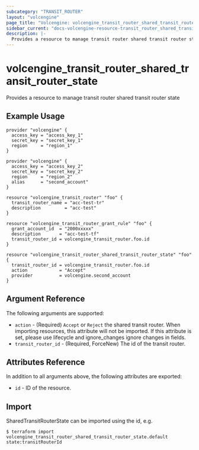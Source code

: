```yaml
---
subcategory: "TRANSIT_ROUTER"
layout: "volcengine"
page_title: "Volcengine: volcengine_transit_router_shared_transit_router_state"
sidebar_current: "docs-volcengine-resource-transit_router_shared_transit_router_state"
description: |-
  Provides a resource to manage transit router shared transit router state
---
```

# volcengine_transit_router_shared_transit_router_state
Provides a resource to manage transit router shared transit router state
## Example Usage
```hcl
provider "volcengine" {
  access_key = "access_key_1"
  secret_key = "secret_key_1"
  region     = "region_1"
}

provider "volcengine" {
  access_key = "access_key_2"
  secret_key = "secret_key_2"
  region     = "region_2"
  alias      = "second_account"
}

resource "volcengine_transit_router" "foo" {
  transit_router_name = "acc-test-tr"
  description         = "acc-test"
}

resource "volcengine_transit_router_grant_rule" "foo" {
  grant_account_id  = "2000xxxxx"
  description       = "acc-test-tf"
  transit_router_id = volcengine_transit_router.foo.id
}

resource "volcengine_transit_router_shared_transit_router_state" "foo" {
  transit_router_id = volcengine_transit_router.foo.id
  action            = "Accept"
  provider          = volcengine.second_account
}
```
## Argument Reference
The following arguments are supported:
* `action` - (Required) `Accept` or `Reject` the shared transit router. When importing resources, this attribute will not be imported. If this attribute is set, please use lifecycle and ignore_changes ignore changes in fields.
* `transit_router_id` - (Required, ForceNew) The id of the transit router.

## Attributes Reference
In addition to all arguments above, the following attributes are exported:
* `id` - ID of the resource.



## Import
SharedTransitRouterState can be imported using the id, e.g.
```
$ terraform import volcengine_transit_router_shared_transit_router_state.default state:transitRouterId
```

